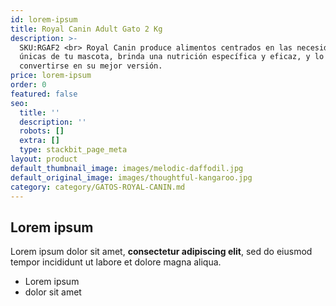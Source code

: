 ```yaml
---
id: lorem-ipsum
title: Royal Canin Adult Gato 2 Kg
description: >-
  SKU:RGAF2 <br> Royal Canin produce alimentos centrados en las necesidades
  únicas de tu mascota, brinda una nutrición específica y eficaz, y lo ayuda a
  convertirse en su mejor versión.
price: lorem-ipsum
order: 0
featured: false
seo:
  title: ''
  description: ''
  robots: []
  extra: []
  type: stackbit_page_meta
layout: product
default_thumbnail_image: images/melodic-daffodil.jpg
default_original_image: images/thoughtful-kangaroo.jpg
category: category/GATOS-ROYAL-CANIN.md
---
```

## Lorem ipsum

Lorem ipsum dolor sit amet, **consectetur adipiscing elit**, sed do eiusmod tempor incididunt ut labore et dolore magna aliqua.

- Lorem ipsum
- dolor sit amet